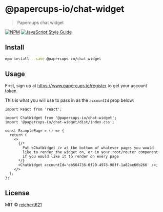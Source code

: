 # @papercups-io/chat-widget

> Papercups chat widget

[![NPM](https://img.shields.io/npm/v/@papercups-io/chat-widget.svg)](https://www.npmjs.com/package/@papercups-io/chat-widget) [![JavaScript Style Guide](https://img.shields.io/badge/code_style-standard-brightgreen.svg)](https://standardjs.com)

## Install

```bash
npm install --save @papercups-io/chat-widget
```

## Usage

First, sign up at https://www.papercups.io/register to get your account token.

This is what you will use to pass in as the `accountId` prop below:

```tsx
import React from 'react';

import ChatWidget from '@papercups-io/chat-widget';
import '@papercups-io/chat-widget/dist/index.css';

const ExamplePage = () => {
  return (
    <>
      {/*
        Put <ChatWidget /> at the bottom of whatever pages you would
        like to render the widget on, or in your root/router component
        if you would like it to render on every page
      */}
      <ChatWidget accountId='eb504736-0f20-4978-98ff-1a82ae60b266' />;
    </>
  );
};
```

## License

MIT © [reichert621](https://github.com/reichert621)
